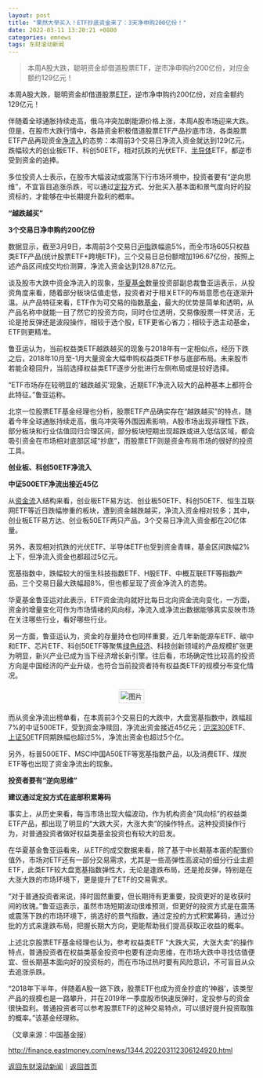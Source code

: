 ```yaml
---
layout: post
title: "果然大举买入！ETF抄底资金来了：3天净申购200亿份！"
date: 2022-03-11 13:20:21 +0800
categories: emnews
tags: 东财滚动新闻
---
```

> 本周A股大跌，聪明资金却借道股票ETF，逆市净申购约200亿份，对应金额约129亿元！

<p>本周A股大跌，聪明资金却借道股票<span id="Info.3139"><a href="http://fund.eastmoney.com/ETFN_jzzzl.html" class="infokey">ETF</a></span>，逆市净申购约200亿份，对应金额约129亿元！</p><p>伴随着全球通胀持续走高，俄乌冲突加剧能源价格上涨，本周A股市场迎来大跌。但是，在股市大跌行情中，各路资金积极借道股票ETF产品抄底市场，各类股票ETF产品再现资金<span id="Info.313"><a href="http://data.eastmoney.com/zjlx/" class="infokey">净流入</a></span>的态势：本周前3个交易日净流入资金就达到129亿元，跌幅较大的创业板ETF、科创50ETF，相对抗跌的光伏ETF、<span id="bk_90.BK1036"><a href="http://quote.eastmoney.com/unify/r/90.BK1036" class="keytip" data-code="90,BK1036">半导体</a></span><span id="bkquote_90.BK1036"></span>ETF，都逆市受到资金的追捧。</p><p>多位投资人士表示，在股市大幅波动或震荡下行市场环境中，投资者要有“逆向思维”，不宜盲目追涨杀跌，可以通过<span id="Info.3104"><a href="http://fund.eastmoney.com/dingtou/syph_yndt.html" class="infokey">定投</a></span>方式、分批买入基本面和景气度向好的投资标的，才能够在中长期提升盈利的概率。</p><p><strong>“越跌越买”</strong></p><p><strong>3个交易日净申购约200亿份</strong></p><p>数据显示，截至3月9日，本周前3个交易日<span id="Info.3257"><a href="http://quote.eastmoney.com/unify/r/1.000001" class="infokey">沪指</a></span>跌幅逾5%，而全市场605只权益类ETF产品(统计股票ETF+跨境ETF)，三个交易日总份额增加196.67亿份，按照上述产品区间成交均价测算，净流入资金达到128.87亿元。</p><p>谈及股市大跌中资金净流入的现象，<span id="Info.3175"><a href="http://fund.eastmoney.com/company/80000222.html" class="infokey">华夏基金</a></span>数量投资部副总裁鲁亚运表示，从投资角度来看，随着部分板块估值走低，投资者对于相关ETF的布局意愿也在逐渐升温。从产品特征来看，ETF作为可交易的指数<span id="Info.3293"><a href="http://data.eastmoney.com/zlsj/" class="infokey">基金</a></span>，最大的优势是简单和透明，从产品名称中就能一目了然它的投资方向，同时仓位透明，交易像股票一样灵活，无论是抢反弹还是波段操作，相较于选个股，ETF更省心省力；相较于选主动基金，ETF则更精准。</p><p>鲁亚运认为，当前权益类ETF越跌越买的现象与2018年有一定相似点，经历下跌之后，2018年10月至-1月大量资金大幅申购权益类ETF参与底部布局。未来股市若能企稳回升，当前选择权益类ETF逐步分批进行左侧布局或是较好选择。</p><p>“ETF市场存在较明显的‘越跌越买’现象，近期ETF净流入较大的品种基本上都符合此特征。”鲁亚运称。</p><p>北京一位股票ETF基金经理也分析，股票ETF产品确实存在“越跌越买”的特点，随着今年全球通胀持续走高，俄乌冲突等外围因素影响，A股市场出现非理性下跌，部分板块和行业估值回归合理区间，部分板块短期出现超跌或进入低估区域，都会吸引资金在市场相对底部区域“抄底”，而股票ETF则是资金布局市场的很好的投资工具。</p><p><strong>创业板、科创50ETF净流入</strong></p><p><strong>中证500ETF净流出接近45亿</strong></p><p>从<span id="Info.365"><a href="http://data.eastmoney.com/zjlx/" class="infokey">资金流</a></span>入结构来看，创业板ETF易方达、创业板50ETF、科创50ETF、恒生互联网ETF等近日跌幅惨重的板块，遭到资金越跌越买，净流入资金相对较多；其中，创业板ETF易方达、创业板50ETF两只产品，3个交易日净流入资金都在20亿体量。</p><p>另外，表现相对抗跌的光伏ETF、<span web="1" href="http://quote.eastmoney.com/unify/r/90.BK1036" class="em_stock_key_common" data-code="90,BK1036">半导体</span>ETF也受到资金青睐，基金区间跌幅2%上下，但净流入资金也都超过5亿元。</p><p>宽基指数中，跌幅较大的恒生科技指数ETF、H股ETF、中概互联ETF等指数产品，三个交易日最大跌幅超8%，但也都呈现了资金净流入的态势。</p><p>华夏基金鲁亚运对此表示，ETF资金流向就好比每日北向资金流向变化，一方面，资金的增量变化可作为市场情绪的风向标，净流入或净流出数据能够真实反映市场在关注哪些行业，看好哪些行业。</p><p>另一方面，鲁亚运认为，资金的存量持仓也同样重要，近几年新能源车ETF、碳中和ETF、芯片ETF、科创50ETF等聚焦<span id="Info.116.01315"><a href="http://quote.eastmoney.com/unify/r/116.01315" class="keytip" data-code="116,01315">绿色经济</a></span>、科技创新领域的产品规模扩张更为明显，新兴产业已成为当下经济增长新引擎。往后看，市场确定性比较高的投资方向是中国经济的产业升级，也符合当前投资者持有权益类ETF的规模分布变化情况。</p><center><img src="https://dfscdn.dfcfw.com/download/D25190544701597262093_w965h1567.jpg" alt="图片" style="border:#d1d1d1 1px solid;padding:3px;margin:5px 0;" /></center><p>而从资金净流出榜单看，在本周前3个交易日的大跌中，大盘宽基指数中，跌幅超7%的中证500ETF，受到资金净赎回，净流出资金接近45亿元；<span id="Info.3261"><a href="http://quote.eastmoney.com/unify/r/1.000300" class="infokey">沪深300</a></span>ETF、<span id="Info.3262"><a href="http://quote.eastmoney.com/unify/r/1.000016" class="infokey">上证50</a></span>ETF同期跌幅也超过5%，净流出资金也超过5个亿。</p><p>另外，标普500ETF、MSCI中国A50ETF等宽基指数产品，以及消费ETF、煤炭ETF等也出现了资金净流出的现象。</p><p><strong>投资者要有“逆向思维”</strong></p><p><strong>建议通过定投方式在底部积累筹码</strong></p><p>事实上，从历史来看，每当市场出现大幅波动，作为机构资金“风向标”的权益类ETF产品，都出现了明显的“大跌大买，大涨大卖”的操作特点。这种投资操作行为，对普通投资者做好权益类基金投资也有较大的启发。</p><p>在华夏基金鲁亚运看来，从ETF的成交数据来看，除了基于中长期基本面的配置价值外，市场对ETF还有一部分交易需求，尤其是一些高弹性高波动的细分行业主题ETF，此类ETF较大盘宽基指数弹性大，无论是逢跌布局，还是抢反弹，特别是在大涨大跌的市场环境下，更是提升了ETF的交易需求。</p><p>“对于普通投资者来说，择时固然重要，但长期持有更重要，投资更好的是收获时间的玫瑰。”鲁亚运表示，虽然市场短期波动很难预测，但更好的投资方式是在震荡或震荡下跌的市场环境下，挑选好的景气指数，通过定投的方式积累筹码，通过分批的方式来逢跌布局，把握长期大方向，更能帮助我们提高获取正收益的概率。</p><p>上述北京股票ETF基金经理也认为，参考权益类ETF “大跌大买，大涨大卖”的操作特点，普通投资者在权益类基金投资中也要有逆向思维，在市场大跌中寻找估值便宜、但长期基本面向好的投资标的，而在市场过热时要有风险意识，不可盲目从众去追涨杀跌。</p><p>“2018年下半年，伴随着A股一路下跌，股票ETF也成为资金抄底的‘神器’，该类型产品的规模也是一路攀升，并在2019年一季度股市快速反弹时，定投参与的资金很快盈利。普通投资者可以参考股票ETF的这种交易特点，可以很好提升投资取胜的概率。”该基金经理称。</p><p class="em_media">（文章来源：中国基金报）</p>

<http://finance.eastmoney.com/news/1344,202203112306124920.html>

[返回东财滚动新闻](//finews.withounder.com/emnews/)｜[返回首页](//finews.withounder.com/)